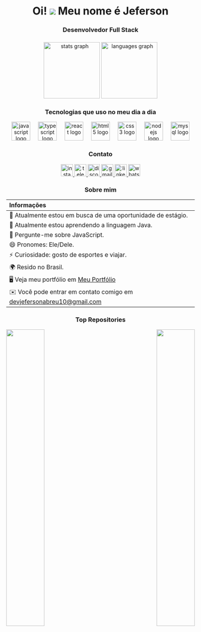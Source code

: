 <div align="center">
  
# Oi! ![](https://user-images.githubusercontent.com/18350557/176309783-0785949b-9127-417c-8b55-ab5a4333674e.gif) Meu nome é Jeferson

### Desenvolvedor Full Stack 
###


<div align="center">
  <img src="https://github-readme-stats.vercel.app/api?username=DevJefersonAbreu&hide_title=false&hide_rank=false&show_icons=true&include_all_commits=true&count_private=true&disable_animations=false&theme=dracula&locale=en&hide_border=false" height="150" alt="stats graph"  />
  <img src="https://github-readme-stats.vercel.app/api/top-langs?username=DevJefersonAbreu&locale=en&hide_title=false&layout=compact&card_width=320&langs_count=12&theme=dracula&hide_border=false" height="150" alt="languages graph"  />
</div>

###
### Tecnologias que uso no meu dia a dia
<div align="center">
  <img src="https://cdn.jsdelivr.net/gh/devicons/devicon/icons/javascript/javascript-original.svg" height="50" alt="javascript logo"  />
  <img width="13" />
  <img src="https://cdn.jsdelivr.net/gh/devicons/devicon/icons/typescript/typescript-original.svg" height="50" alt="typescript logo"  />
  <img width="13" />
  <img src="https://cdn.jsdelivr.net/gh/devicons/devicon/icons/react/react-original.svg" height="50" alt="react logo"  />
  <img width="13" />
  <img src="https://cdn.jsdelivr.net/gh/devicons/devicon/icons/html5/html5-original.svg" height="50" alt="html5 logo"  />
  <img width="13" />
  <img src="https://cdn.jsdelivr.net/gh/devicons/devicon/icons/css3/css3-original.svg" height="50" alt="css3 logo"  />
  <img width="13" />
  <img src="https://cdn.jsdelivr.net/gh/devicons/devicon/icons/nodejs/nodejs-original.svg" height="50" alt="nodejs logo"  />
  <img width="13" />
  <img src="https://cdn.jsdelivr.net/gh/devicons/devicon/icons/mysql/mysql-original.svg" height="50" alt="mysql logo"  />
</div>

###
### Contato
<div align="center">
  <a href="https://www.instagram.com/jeferson_abreu/?igsh=aWIzNXZ6d3hrbnNk">
    <img src="https://img.shields.io/static/v1?message=Instagram&logo=instagram&label=&color=E4405F&logoColor=white&labelColor=&style=for-the-badge" height="32" alt="instagram logo" />
  </a>
  <a href="https://web.telegram.org/k/#@DevJefersonAbreu">
    <img src="https://img.shields.io/static/v1?message=Telegram&logo=telegram&label=&color=2CA5E0&logoColor=white&labelColor=&style=for-the-badge" height="32" alt="telegram logo" />
  </a>
  <a href="https://discord.com/invite/yBg7VDN38T">
    <img src="https://img.shields.io/static/v1?message=Discord&logo=discord&label=&color=7289DA&logoColor=white&labelColor=&style=for-the-badge" height="32" alt="discord logo" />
  </a>
  <a href="mailto:devjefersonabreu10@gmail.com">
    <img src="https://img.shields.io/static/v1?message=Gmail&logo=gmail&label=&color=D14836&logoColor=white&labelColor=&style=for-the-badge" height="32" alt="gmail logo" />
  </a>
  <a href="https://www.linkedin.com/in/jeferson-da-silva-abreu/">
    <img src="https://img.shields.io/static/v1?message=LinkedIn&logo=linkedin&label=&color=0077B5&logoColor=white&labelColor=&style=for-the-badge" height="32" alt="linkedin logo" />
  </a>
  <a href="https://api.whatsapp.com/qr/X3BKJ6AENFR7G1?autoload=1&app_absent=0">
    <img src="https://img.shields.io/static/v1?message=Whatsapp&logo=whatsapp&label=&color=25D366&logoColor=white&labelColor=&style=for-the-badge" height="32" alt="whatsapp logo" />
  </a>
</div>

###
### Sobre mim
<!-- Left-aligned section using a table -->
| **Informações** |
|:----------------|
| 🔭 Atualmente estou em busca de uma oportunidade de estágio. |
| 🌱 Atualmente estou aprendendo a linguagem Java. |
| 💬 Pergunte-me sobre JavaScript. |
| 😄 Pronomes: Ele/Dele. |
| ⚡ Curiosidade: gosto de esportes e viajar. |
| 🌍 Resido no Brasil. |
| 🖥️ Veja meu portfólio em [Meu Portfólio](http://devjefersonabreu.github.io/portfolio-1.0/) |
| ✉️ Você pode entrar em contato comigo em [devjefersonabreu10@gmail.com](mailto:devjefersonabreu10@gmail.com) |


###
### Top Repositories

<div width="100%" align="center"><a href="https://github.com/DevJefersonAbreu/pokedex-labenu" align="left"><img align="left" width="45%" src="https://github-readme-stats.vercel.app/api/pin/?username=DevJefersonAbreu&repo=pokedex-labenu&title_color=0891b2&text_color=ffffff&icon_color=0891b2&bg_color=1c1917&hide_border=true&locale=en" /></a><a href="https://github.com/DevJefersonAbreu/landing-page-html-css-javascript" align="right"><img align="right" width="45%" src="https://github-readme-stats.vercel.app/api/pin/?username=DevJefersonAbreu&repo=landing-page-html-css-javascript&title_color=0891b2&text_color=ffffff&icon_color=0891b2&bg_color=1c1917&hide_border=true&locale=en" /></a></div><br /><br /><br /><br /><br /><br /><br />

